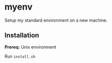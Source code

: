 # myenv

Setup my standard environment on a new machine.

## Installation

**Prereq:** Unix environment

Run ``install.sh``
